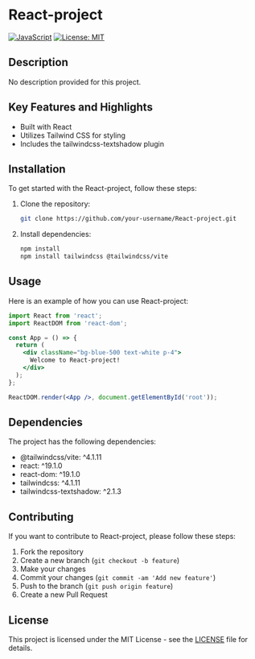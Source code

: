 # React-project

[![JavaScript](https://img.shields.io/badge/language-JavaScript-yellow)](https://www.javascript.com/)
[![License: MIT](https://img.shields.io/badge/License-MIT-blue.svg)](https://opensource.org/licenses/MIT)

## Description

No description provided for this project.

## Key Features and Highlights

- Built with React
- Utilizes Tailwind CSS for styling
- Includes the tailwindcss-textshadow plugin

## Installation

To get started with the React-project, follow these steps:

1. Clone the repository:
   ```bash
   git clone https://github.com/your-username/React-project.git
   ```

2. Install dependencies:
   ```bash
   npm install
   npm install tailwindcss @tailwindcss/vite
   ```

## Usage

Here is an example of how you can use React-project:

```jsx
import React from 'react';
import ReactDOM from 'react-dom';

const App = () => {
  return (
    <div className="bg-blue-500 text-white p-4">
      Welcome to React-project!
    </div>
  );
};

ReactDOM.render(<App />, document.getElementById('root'));
```

## Dependencies

The project has the following dependencies:
- @tailwindcss/vite: ^4.1.11
- react: ^19.1.0
- react-dom: ^19.1.0
- tailwindcss: ^4.1.11
- tailwindcss-textshadow: ^2.1.3

## Contributing

If you want to contribute to React-project, please follow these steps:
1. Fork the repository
2. Create a new branch (`git checkout -b feature`)
3. Make your changes
4. Commit your changes (`git commit -am 'Add new feature'`)
5. Push to the branch (`git push origin feature`)
6. Create a new Pull Request

## License

This project is licensed under the MIT License - see the [LICENSE](LICENSE) file for details.
